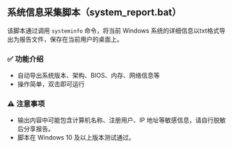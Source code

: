 ## 系统信息采集脚本（system_report.bat）

该脚本通过调用 `systeminfo` 命令，将当前 Windows 系统的详细信息以txt格式导出为报告文件，保存在当前用户的桌面上。

### ✅ 功能介绍
- 自动导出系统版本、架构、BIOS、内存、网络信息等
- 操作简单，双击即可运行

### ⚠️ 注意事项
- 输出内容中可能包含计算机名称、注册用户、IP 地址等敏感信息，请自行脱敏后分享报告。
- 脚本在 Windows 10 及以上版本测试通过。
